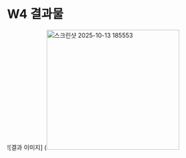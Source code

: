 # **W4 결과물**

![결과 이미지] (<img width="309" height="279" alt="스크린샷 2025-10-13 185553" src="https://github.com/user-attachments/assets/e369f0bf-da9c-421f-8e7c-6a545e118e92" />
